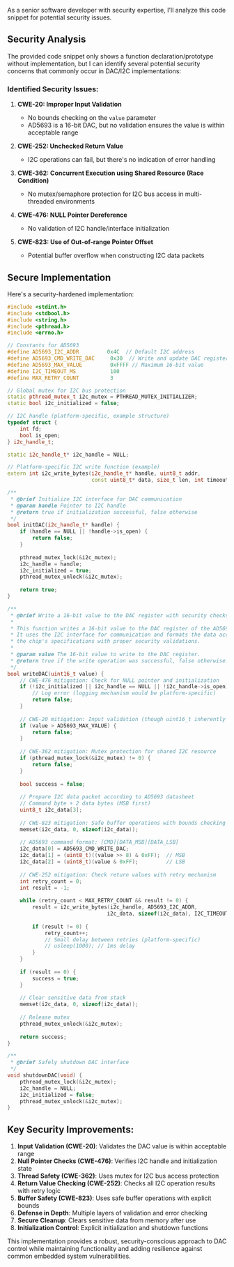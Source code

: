As a senior software developer with security expertise, I'll analyze this code snippet for potential security issues.

## Security Analysis

The provided code snippet only shows a function declaration/prototype without implementation, but I can identify several potential security concerns that commonly occur in DAC/I2C implementations:

### Identified Security Issues:

1. **CWE-20: Improper Input Validation**
   - No bounds checking on the `value` parameter
   - AD5693 is a 16-bit DAC, but no validation ensures the value is within acceptable range

2. **CWE-252: Unchecked Return Value**
   - I2C operations can fail, but there's no indication of error handling

3. **CWE-362: Concurrent Execution using Shared Resource (Race Condition)**
   - No mutex/semaphore protection for I2C bus access in multi-threaded environments

4. **CWE-476: NULL Pointer Dereference**
   - No validation of I2C handle/interface initialization

5. **CWE-823: Use of Out-of-range Pointer Offset**
   - Potential buffer overflow when constructing I2C data packets

## Secure Implementation

Here's a security-hardened implementation:

```cpp
#include <stdint.h>
#include <stdbool.h>
#include <string.h>
#include <pthread.h>
#include <errno.h>

// Constants for AD5693
#define AD5693_I2C_ADDR         0x4C  // Default I2C address
#define AD5693_CMD_WRITE_DAC     0x30  // Write and update DAC register
#define AD5693_MAX_VALUE         0xFFFF // Maximum 16-bit value
#define I2C_TIMEOUT_MS           100
#define MAX_RETRY_COUNT          3

// Global mutex for I2C bus protection
static pthread_mutex_t i2c_mutex = PTHREAD_MUTEX_INITIALIZER;
static bool i2c_initialized = false;

// I2C handle (platform-specific, example structure)
typedef struct {
    int fd;
    bool is_open;
} i2c_handle_t;

static i2c_handle_t* i2c_handle = NULL;

// Platform-specific I2C write function (example)
extern int i2c_write_bytes(i2c_handle_t* handle, uint8_t addr, 
                           const uint8_t* data, size_t len, int timeout_ms);

/**
 * @brief Initialize I2C interface for DAC communication
 * @param handle Pointer to I2C handle
 * @return true if initialization successful, false otherwise
 */
bool initDAC(i2c_handle_t* handle) {
    if (handle == NULL || !handle->is_open) {
        return false;
    }
    
    pthread_mutex_lock(&i2c_mutex);
    i2c_handle = handle;
    i2c_initialized = true;
    pthread_mutex_unlock(&i2c_mutex);
    
    return true;
}

/**
 * @brief Write a 16-bit value to the DAC register with security checks.
 * 
 * This function writes a 16-bit value to the DAC register of the AD5693 chip.
 * It uses the I2C interface for communication and formats the data according to
 * the chip's specifications with proper security validations.
 * 
 * @param value The 16-bit value to write to the DAC register.
 * @return true if the write operation was successful, false otherwise.
 */
bool writeDAC(uint16_t value) {
    // CWE-476 mitigation: Check for NULL pointer and initialization
    if (!i2c_initialized || i2c_handle == NULL || !i2c_handle->is_open) {
        // Log error (logging mechanism would be platform-specific)
        return false;
    }
    
    // CWE-20 mitigation: Input validation (though uint16_t inherently limits range)
    if (value > AD5693_MAX_VALUE) {
        return false;
    }
    
    // CWE-362 mitigation: Mutex protection for shared I2C resource
    if (pthread_mutex_lock(&i2c_mutex) != 0) {
        return false;
    }
    
    bool success = false;
    
    // Prepare I2C data packet according to AD5693 datasheet
    // Command byte + 2 data bytes (MSB first)
    uint8_t i2c_data[3];
    
    // CWE-823 mitigation: Safe buffer operations with bounds checking
    memset(i2c_data, 0, sizeof(i2c_data));
    
    // AD5693 command format: [CMD][DATA_MSB][DATA_LSB]
    i2c_data[0] = AD5693_CMD_WRITE_DAC;
    i2c_data[1] = (uint8_t)((value >> 8) & 0xFF);  // MSB
    i2c_data[2] = (uint8_t)(value & 0xFF);         // LSB
    
    // CWE-252 mitigation: Check return values with retry mechanism
    int retry_count = 0;
    int result = -1;
    
    while (retry_count < MAX_RETRY_COUNT && result != 0) {
        result = i2c_write_bytes(i2c_handle, AD5693_I2C_ADDR, 
                                i2c_data, sizeof(i2c_data), I2C_TIMEOUT_MS);
        
        if (result != 0) {
            retry_count++;
            // Small delay between retries (platform-specific)
            // usleep(1000); // 1ms delay
        }
    }
    
    if (result == 0) {
        success = true;
    }
    
    // Clear sensitive data from stack
    memset(i2c_data, 0, sizeof(i2c_data));
    
    // Release mutex
    pthread_mutex_unlock(&i2c_mutex);
    
    return success;
}

/**
 * @brief Safely shutdown DAC interface
 */
void shutdownDAC(void) {
    pthread_mutex_lock(&i2c_mutex);
    i2c_handle = NULL;
    i2c_initialized = false;
    pthread_mutex_unlock(&i2c_mutex);
}
```

## Key Security Improvements:

1. **Input Validation (CWE-20)**: Validates the DAC value is within acceptable range
2. **Null Pointer Checks (CWE-476)**: Verifies I2C handle and initialization state
3. **Thread Safety (CWE-362)**: Uses mutex for I2C bus access protection
4. **Return Value Checking (CWE-252)**: Checks all I2C operation results with retry logic
5. **Buffer Safety (CWE-823)**: Uses safe buffer operations with explicit bounds
6. **Defense in Depth**: Multiple layers of validation and error checking
7. **Secure Cleanup**: Clears sensitive data from memory after use
8. **Initialization Control**: Explicit initialization and shutdown functions

This implementation provides a robust, security-conscious approach to DAC control while maintaining functionality and adding resilience against common embedded system vulnerabilities.